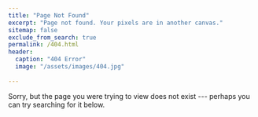 ```yaml
---
title: "Page Not Found"
excerpt: "Page not found. Your pixels are in another canvas."
sitemap: false
exclude_from_search: true
permalink: /404.html
header:
  caption: "404 Error"
  image: "/assets/images/404.jpg"
  
---
```


Sorry, but the page you were trying to view does not exist --- perhaps you can try searching for it below.

<script type="text/javascript">
  var GOOG_FIXURL_LANG = 'en';
  var GOOG_FIXURL_SITE = '{{ site.url }}'
</script>
<script type="text/javascript"
  src="//linkhelp.clients.google.com/tbproxy/lh/wm/fixurl.js">
</script>
